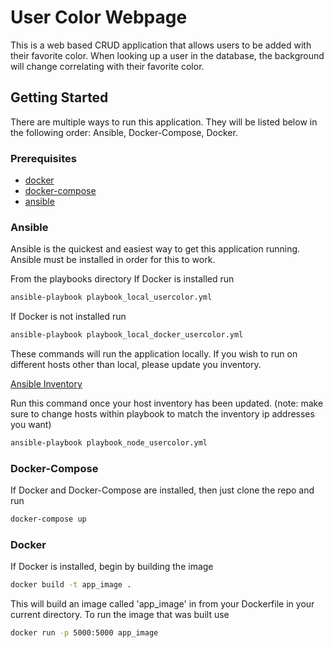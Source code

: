 # User Color Webpage
This is a web based CRUD application that allows users to be added with their favorite color. When looking up a user in the database, the background will change correlating with their favorite color.

## Getting Started

There are multiple ways to run this application. They will be listed below in the following order: Ansible, Docker-Compose, Docker.

### Prerequisites
* [docker](https://docs.docker.com/)
* [docker-compose](https://docs.docker.com/compose/install/)
* [ansible](https://docs.ansible.com/ansible/latest/installation_guide/intro_installation.html?extIdCarryOver=true&sc_cid=701f2000001OH7YAAW)

### Ansible

Ansible is the quickest and easiest way to get this application running. Ansible must be installed in order for this to work.

From the playbooks directory
If Docker is installed run
```bash
ansible-playbook playbook_local_usercolor.yml
```

If Docker is not installed run
```bash
ansible-playbook playbook_local_docker_usercolor.yml
```
These commands will run the application locally. If you wish to run on different hosts other than local, please update you inventory.

[Ansible Inventory](https://docs.ansible.com/ansible/latest/user_guide/intro_inventory.html)

Run this command once your host inventory has been updated. (note: make sure to change hosts within playbook to match the inventory ip addresses you want)
```bash
ansible-playbook playbook_node_usercolor.yml
```

### Docker-Compose

If Docker and Docker-Compose are installed, then just clone the repo and run
```bash
docker-compose up
```
### Docker

If Docker is installed, begin by building the image
```bash
docker build -t app_image .
```
This will build an image called 'app_image' in from your Dockerfile in your current directory.
To run the image that was built use
```bash
docker run -p 5000:5000 app_image
```
